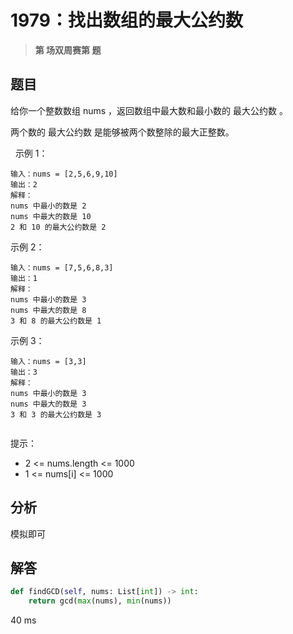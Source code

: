 # 1979：找出数组的最大公约数


> **第  场双周赛第  题**

## 题目

给你一个整数数组 nums ，返回数组中最大数和最小数的 最大公约数 。

两个数的 最大公约数 是能够被两个数整除的最大正整数。

 
示例 1：

    输入：nums = [2,5,6,9,10]
    输出：2
    解释：
    nums 中最小的数是 2
    nums 中最大的数是 10
    2 和 10 的最大公约数是 2
示例 2：

    输入：nums = [7,5,6,8,3]
    输出：1
    解释：
    nums 中最小的数是 3
    nums 中最大的数是 8
    3 和 8 的最大公约数是 1
示例 3：

    输入：nums = [3,3]
    输出：3
    解释：
    nums 中最小的数是 3
    nums 中最大的数是 3
    3 和 3 的最大公约数是 3
     

提示：
- 2 <= nums.length <= 1000
- 1 <= nums[i] <= 1000

 

## 分析

模拟即可

## 解答

```python
def findGCD(self, nums: List[int]) -> int:
    return gcd(max(nums), min(nums))
```
40 ms


